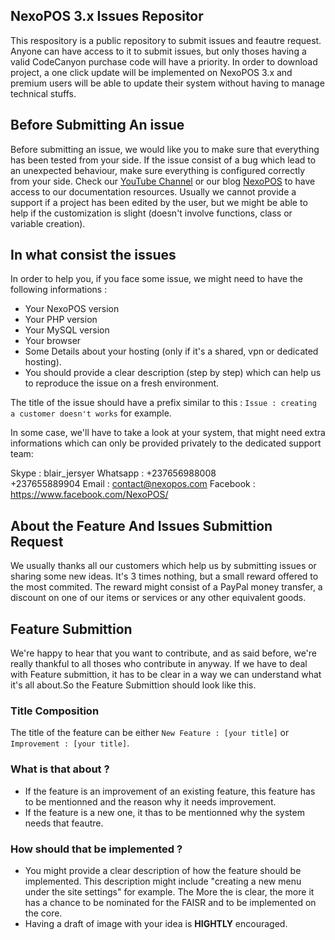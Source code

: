 ## NexoPOS 3.x Issues Repositor
This respository is a public repository to submit issues and feautre request. Anyone can have access to it to submit issues, but only thoses having a valid CodeCanyon purchase code will have a priority. In order to download project, a one click update will be implemented on NexoPOS 3.x and premium users will be able to update their system without having to manage technical stuffs.

## Before Submitting An issue
Before submitting an issue, we would like you to make sure that everything has been tested from your side. If the issue consist of a bug which lead to an unexpected behaviour, make sure everything is configured correctly from your side. Check our [YouTube Channel](https://www.youtube.com/channel/UCDmcyd-62pnlLf5AuCt6aHA?view_as=subscriber) or our blog [NexoPOS](https://nexopos.com) to have access to our documentation resources. 
Usually we cannot provide a support if a project has been edited by the user, but we might be able to help if the customization is slight (doesn't involve functions, class or variable creation).

## In what consist the issues
In order to help you, if you face some issue, we might need to have the following informations : 

- Your NexoPOS version
- Your PHP version
- Your MySQL version
- Your browser
- Some Details about your hosting (only if it's a shared, vpn or dedicated hosting).
- You should provide a clear description (step by step) which can help us to reproduce the issue on a fresh environment.

The title of the issue should have a prefix similar to this : `Issue : creating a customer doesn't works` for example.

In some case, we'll have to take a look at your system, that might need extra informations which can only be provided privately to the dedicated support team:

Skype : blair_jersyer
Whatsapp : +237656988008<br>
           +237655889904
Email : contact@nexopos.com
Facebook : https://www.facebook.com/NexoPOS/

## About the Feature And Issues Submittion Request
We usually thanks all our customers which help us by submitting issues or sharing some new ideas. It's 3 times nothing, but a small reward offered to the most commited. The reward might consist of a PayPal money transfer, a discount on one of our items or services or any other equivalent goods.

## Feature Submittion
We're happy to hear that you want to contribute, and as said before, we're really thankful to all thoses who contribute in anyway. If we have to deal with Feature submittion, it has to be clear in a way we can understand what it's all about.So the Feature Submittion should look like this.

### Title Composition
The title of the feature can be either `New Feature : [your title]` or `Improvement : [your title]`.

### What is that about ?
- If the feature is an improvement of an existing feature, this feature has to be mentionned and the reason why it needs improvement.
- If the feature is a new one, it thas to be mentionned why the system needs that feautre.

### How should that be implemented ?
- You might provide a clear description of how the feature should be implemented. This description might include "creating a new menu under the site settings" for example. The More the is clear, the more it has a chance to be nominated for the FAISR and to be implemented on the core.
- Having a draft of image with your idea is **HIGHTLY** encouraged.
